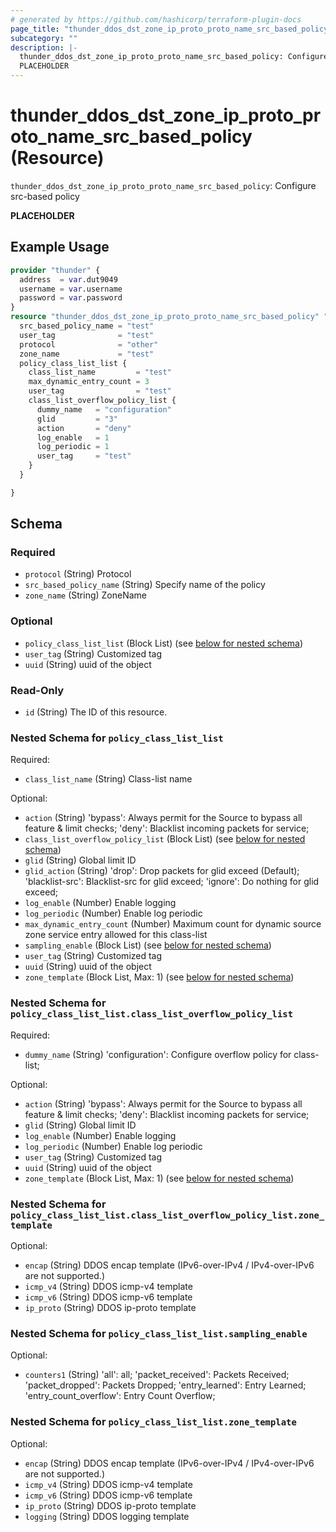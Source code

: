 ```yaml
---
# generated by https://github.com/hashicorp/terraform-plugin-docs
page_title: "thunder_ddos_dst_zone_ip_proto_proto_name_src_based_policy Resource - terraform-provider-thunder"
subcategory: ""
description: |-
  thunder_ddos_dst_zone_ip_proto_proto_name_src_based_policy: Configure src-based policy
  PLACEHOLDER
---
```


# thunder_ddos_dst_zone_ip_proto_proto_name_src_based_policy (Resource)

`thunder_ddos_dst_zone_ip_proto_proto_name_src_based_policy`: Configure src-based policy

__PLACEHOLDER__

## Example Usage

```terraform
provider "thunder" {
  address  = var.dut9049
  username = var.username
  password = var.password
}
resource "thunder_ddos_dst_zone_ip_proto_proto_name_src_based_policy" "thunder_ddos_dst_zone_ip_proto_proto_name_src_based_policy" {
  src_based_policy_name = "test"
  user_tag              = "test"
  protocol              = "other"
  zone_name             = "test"
  policy_class_list_list {
    class_list_name         = "test"
    max_dynamic_entry_count = 3
    user_tag                = "test"
    class_list_overflow_policy_list {
      dummy_name   = "configuration"
      glid         = "3"
      action       = "deny"
      log_enable   = 1
      log_periodic = 1
      user_tag     = "test"
    }
  }

}
```

<!-- schema generated by tfplugindocs -->
## Schema

### Required

- `protocol` (String) Protocol
- `src_based_policy_name` (String) Specify name of the policy
- `zone_name` (String) ZoneName

### Optional

- `policy_class_list_list` (Block List) (see [below for nested schema](#nestedblock--policy_class_list_list))
- `user_tag` (String) Customized tag
- `uuid` (String) uuid of the object

### Read-Only

- `id` (String) The ID of this resource.

<a id="nestedblock--policy_class_list_list"></a>
### Nested Schema for `policy_class_list_list`

Required:

- `class_list_name` (String) Class-list name

Optional:

- `action` (String) 'bypass': Always permit for the Source to bypass all feature & limit checks; 'deny': Blacklist incoming packets for service;
- `class_list_overflow_policy_list` (Block List) (see [below for nested schema](#nestedblock--policy_class_list_list--class_list_overflow_policy_list))
- `glid` (String) Global limit ID
- `glid_action` (String) 'drop': Drop packets for glid exceed (Default); 'blacklist-src': Blacklist-src for glid exceed; 'ignore': Do nothing for glid exceed;
- `log_enable` (Number) Enable logging
- `log_periodic` (Number) Enable log periodic
- `max_dynamic_entry_count` (Number) Maximum count for dynamic source zone service entry allowed for this class-list
- `sampling_enable` (Block List) (see [below for nested schema](#nestedblock--policy_class_list_list--sampling_enable))
- `user_tag` (String) Customized tag
- `uuid` (String) uuid of the object
- `zone_template` (Block List, Max: 1) (see [below for nested schema](#nestedblock--policy_class_list_list--zone_template))

<a id="nestedblock--policy_class_list_list--class_list_overflow_policy_list"></a>
### Nested Schema for `policy_class_list_list.class_list_overflow_policy_list`

Required:

- `dummy_name` (String) 'configuration': Configure overflow policy for class-list;

Optional:

- `action` (String) 'bypass': Always permit for the Source to bypass all feature & limit checks; 'deny': Blacklist incoming packets for service;
- `glid` (String) Global limit ID
- `log_enable` (Number) Enable logging
- `log_periodic` (Number) Enable log periodic
- `user_tag` (String) Customized tag
- `uuid` (String) uuid of the object
- `zone_template` (Block List, Max: 1) (see [below for nested schema](#nestedblock--policy_class_list_list--class_list_overflow_policy_list--zone_template))

<a id="nestedblock--policy_class_list_list--class_list_overflow_policy_list--zone_template"></a>
### Nested Schema for `policy_class_list_list.class_list_overflow_policy_list.zone_template`

Optional:

- `encap` (String) DDOS encap template (IPv6-over-IPv4 / IPv4-over-IPv6 are not supported.)
- `icmp_v4` (String) DDOS icmp-v4 template
- `icmp_v6` (String) DDOS icmp-v6 template
- `ip_proto` (String) DDOS ip-proto template



<a id="nestedblock--policy_class_list_list--sampling_enable"></a>
### Nested Schema for `policy_class_list_list.sampling_enable`

Optional:

- `counters1` (String) 'all': all; 'packet_received': Packets Received; 'packet_dropped': Packets Dropped; 'entry_learned': Entry Learned; 'entry_count_overflow': Entry Count Overflow;


<a id="nestedblock--policy_class_list_list--zone_template"></a>
### Nested Schema for `policy_class_list_list.zone_template`

Optional:

- `encap` (String) DDOS encap template (IPv6-over-IPv4 / IPv4-over-IPv6 are not supported.)
- `icmp_v4` (String) DDOS icmp-v4 template
- `icmp_v6` (String) DDOS icmp-v6 template
- `ip_proto` (String) DDOS ip-proto template
- `logging` (String) DDOS logging template


